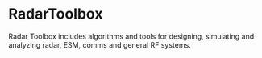 # RadarToolbox
Radar Toolbox includes algorithms and tools for designing, simulating and analyzing radar, ESM, comms and general RF systems.
